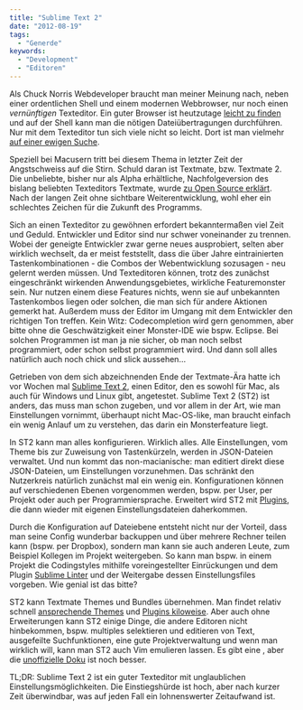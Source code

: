 ```yaml
---
title: "Sublime Text 2"
date: "2012-08-19"
tags:
  - "Generde"
keywords:
  - "Development"
  - "Editoren"
---
```


Als Chuck Norris Webdeveloper braucht man meiner Meinung nach, neben einer ordentlichen Shell und einem modernen Webbrowser, nur noch einen _vernünftigen_ Texteditor. Ein guter Browser ist heutzutage [leicht zu finden](http://jtaby.com/2012/04/23/modern-web-development-part-1.html "Modern Web Development") und auf der Shell kann man die nötigen Dateiübertragungen durchführen. Nur mit dem Texteditor tun sich viele nicht so leicht. Dort ist man vielmehr [auf einer ewigen Suche](http://grochtdreis.de/weblog/2012/08/02/die-ewige-suche-nach-dem-richtigen-editor/ "Jens Grochtdreis: Die ewige Suche nach dem richtigen Editor").

Speziell bei Macusern tritt bei diesem Thema in letzter Zeit der Angstschweiss auf die Stirn. Schuld daran ist Textmate, bzw. Textmate 2. Die unbeliebte, bisher nur als Alpha erhältliche, Nachfolgeversion des bislang beliebten Texteditors Textmate, wurde [zu Open Source erklärt](http://blog.macromates.com/2012/textmate-2-at-github/ "TextMate 2 at GitHub"). Nach der langen Zeit ohne sichtbare Weiterentwicklung, wohl eher ein schlechtes Zeichen für die Zukunft des Programms.

Sich an einen Texteditor zu gewöhnen erfordert bekanntermaßen viel Zeit und Geduld. Entwickler und Editor sind nur schwer voneinander zu trennen. Wobei der geneigte Entwickler zwar gerne neues ausprobiert, selten aber wirklich wechselt, da er meist feststellt, dass die über Jahre eintrainierten Tastenkombinationen - die Combos der Webentwicklung sozusagen - neu gelernt werden müssen. Und Texteditoren können, trotz des zunächst eingeschränkt wirkenden Anwendungsgebietes, wirkliche Featuremonster sein. Nur nutzen einem diese Features nichts, wenn sie auf unbekannten Tastenkombos liegen oder solchen, die man sich für andere Aktionen gemerkt hat. Außerdem muss der Editor im Umgang mit dem Entwickler den richtigen Ton treffen. Kein Witz: Codecompletion wird gern genommen, aber bitte ohne die Geschwätzigkeit einer Monster-IDE wie bspw. Eclipse. Bei solchen Programmen ist man ja nie sicher, ob man noch selbst programmiert, oder schon selbst programmiert wird. Und dann soll alles natürlich auch noch chick und slick aussehen…

Getrieben von dem sich abzeichnenden Ende der Textmate-Ära hatte ich vor Wochen mal [Sublime Text 2](http://www.sublimetext.com/2 "Sublime Text 2"), einen Editor, den es sowohl für Mac, als auch für Windows und Linux gibt, angetestet. Sublime Text 2 (ST2) ist anders, das muss man schon zugeben, und vor allem in der Art, wie man Einstellungen vornimmt, überhaupt nicht Mac-OS-like, man braucht einfach ein wenig Anlauf um zu verstehen, das darin ein Monsterfeature liegt.

In ST2 kann man alles konfigurieren. Wirklich alles. Alle Einstellungen, vom Theme bis zur Zuweisung von Tastenkürzeln, werden in JSON-Dateien verwaltet. Und nun kommt das non-macianische: man editiert direkt diese JSON-Dateien, um Einstellungen vorzunehmen. Das schränkt den Nutzerkreis natürlich zunächst mal ein wenig ein. Konfigurationen können auf verschiedenen Ebenen vorgenommen werden, bspw. per User, per Projekt oder auch per Programmiersprache. Erweitert wird ST2 mit [Plugins](http://www.sublimetext.com/forum/viewforum.php?f=5&sid=ea4854f3f651dfc3b78ab749efea "Sublime Forum: Plugin Announcements"), die dann wieder mit eigenen Einstellungsdateien daherkommen.

Durch die Konfiguration auf Dateiebene entsteht nicht nur der Vorteil, dass man seine Config wunderbar backuppen und über mehrere Rechner teilen kann (bspw. per Dropbox), sondern man kann sie auch anderen Leute, zum Beispiel Kollegen im Projekt weitergeben. So kann man bspw. in einem Projekt die Codingstyles mithilfe voreingestellter Einrückungen und dem Plugin [Sublime Linter](https://github.com/Kronuz/SublimeLinter "SublimeLinter on Github") und der Weitergabe dessen Einstellungsfiles vorgeben. Wie genial ist das bitte?

ST2 kann Textmate Themes und Bundles übernehmen. Man findet relativ schnell [ansprechende Themes](https://github.com/buymeasoda/soda-theme) und [Plugins kiloweise](http://wbond.net/sublime_packages/community). Aber auch ohne Erweiterungen kann ST2 einige Dinge, die andere Editoren nicht hinbekommen, bspw. multiples selektieren und editieren von Text, ausgefeilte Suchfunktionen, eine gute Projektverwaltung und wenn man wirklich will, kann man ST2 auch Vim emulieren lassen. Es gibt eine [](http://www.sublimetext.com/docs/2/ "Dokumentation"), aber die [unoffizielle Doku](http://docs.sublimetext.info/en/latest/index.html) ist noch besser.

TL;DR: Sublime Text 2 ist ein guter Texteditor mit unglaublichen Einstellungsmöglichkeiten. Die Einstiegshürde ist hoch, aber nach kurzer Zeit überwindbar, was auf jeden Fall ein lohnenswerter Zeitaufwand ist.
